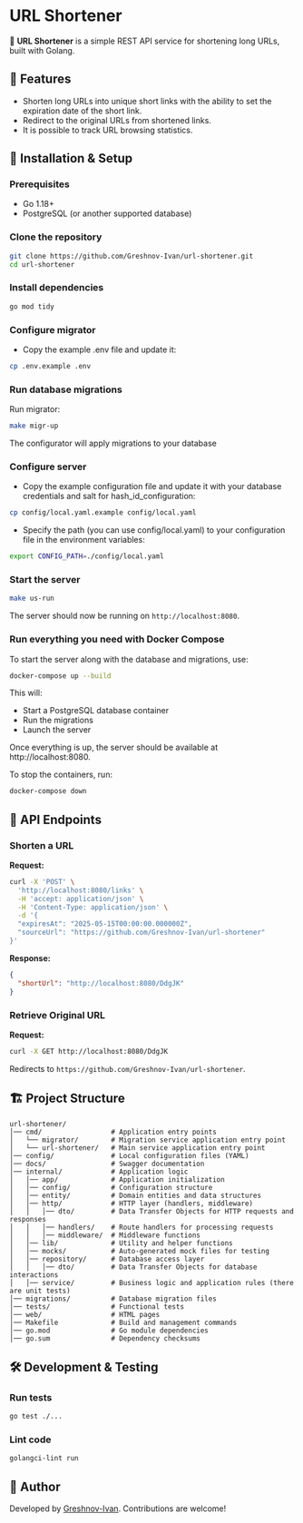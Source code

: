 # URL Shortener

🚀 **URL Shortener** is a simple REST API service for shortening long URLs, built with Golang.

## 📌 Features

- Shorten long URLs into unique short links with the ability to set the expiration date of the short link.
- Redirect to the original URLs from shortened links.
- It is possible to track URL browsing statistics.

## 🔧 Installation & Setup

### Prerequisites

- Go 1.18+
- PostgreSQL (or another supported database)

### Clone the repository

```sh
git clone https://github.com/Greshnov-Ivan/url-shortener.git
cd url-shortener
```

### Install dependencies

```sh
go mod tidy
```

### Configure migrator

- Copy the example .env file and update it:

```sh
cp .env.example .env
```

### Run database migrations

Run migrator:

```sh
make migr-up
```

The configurator will apply migrations to your database

### Configure server

- Copy the example configuration file and update it with your database credentials and salt for hash_id_configuration:

```sh
cp config/local.yaml.example config/local.yaml
```

- Specify the path (you can use config/local.yaml) to your configuration file in the environment variables:

```sh
export CONFIG_PATH=./config/local.yaml
```

### Start the server

```sh
make us-run
```

The server should now be running on `http://localhost:8080`.

### Run everything you need with Docker Compose

To start the server along with the database and migrations, use:

```sh
docker-compose up --build
```

This will:
- Start a PostgreSQL database container
- Run the migrations
- Launch the server

Once everything is up, the server should be available at http://localhost:8080.

To stop the containers, run:

```sh
docker-compose down
```

## 📡 API Endpoints

### Shorten a URL

**Request:**

```sh
curl -X 'POST' \
  'http://localhost:8080/links' \
  -H 'accept: application/json' \
  -H 'Content-Type: application/json' \
  -d '{
  "expiresAt": "2025-05-15T00:00:00.000000Z",
  "sourceUrl": "https://github.com/Greshnov-Ivan/url-shortener"
}'
```

**Response:**

```json
{
  "shortUrl": "http://localhost:8080/DdgJK"
}
```

### Retrieve Original URL

**Request:**

```sh
curl -X GET http://localhost:8080/DdgJK
```

Redirects to `https://github.com/Greshnov-Ivan/url-shortener`.

## 🏗 Project Structure

```
url-shortener/
│── cmd/                 # Application entry points
│   └── migrator/        # Migration service application entry point
│   └── url-shortener/   # Main service application entry point
│── config/              # Local configuration files (YAML)
│── docs/                # Swagger documentation
│── internal/            # Application logic
│   │── app/             # Application initialization
│   │── config/          # Configuration structure
│   │── entity/          # Domain entities and data structures
│   │── http/            # HTTP layer (handlers, middleware)
│   │   │── dto/         # Data Transfer Objects for HTTP requests and responses 
│   │   │── handlers/    # Route handlers for processing requests
│   │   │── middleware/  # Middleware functions
│   │── lib/             # Utility and helper functions
│   │── mocks/           # Auto-generated mock files for testing
│   │── repository/      # Database access layer
│   │   │── dto/         # Data Transfer Objects for database interactions 
│   │── service/         # Business logic and application rules (there are unit tests)
│── migrations/          # Database migration files
│── tests/               # Functional tests
│── web/                 # HTML pages
│── Makefile             # Build and management commands
│── go.mod               # Go module dependencies
│── go.sum               # Dependency checksums
```

## 🛠 Development & Testing

### Run tests

```sh
go test ./...
```

### Lint code

```sh
golangci-lint run
```

## 👤 Author

Developed by [Greshnov-Ivan](https://github.com/Greshnov-Ivan). Contributions are welcome!

